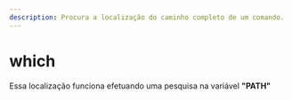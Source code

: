 ```yaml
---
description: Procura a localização do caminho completo de um comando.
---
```


# which

Essa localização funciona efetuando uma pesquisa na variável **"PATH"**
